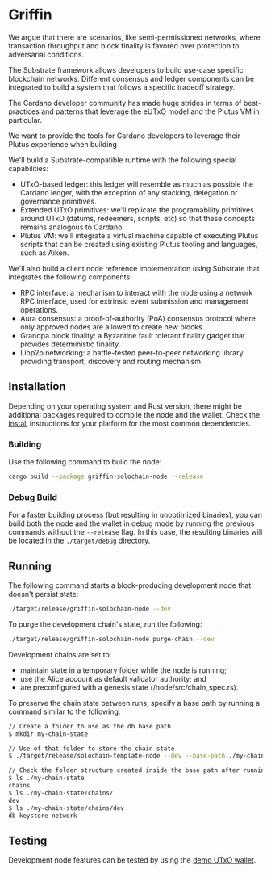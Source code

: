 # Griffin

We argue that there are scenarios, like semi-permissioned networks, where transaction throughput and block finality is favored over protection to adversarial conditions.

The Substrate framework allows developers to build use-case specific blockchain networks. Different consensus and ledger components can be integrated to build a system that follows a specific tradeoff strategy.

The Cardano developer community has made huge strides in terms of best-practices and patterns that leverage the eUTxO model and the Plutus VM in particular.

We want to provide the tools for Cardano developers to leverage their Plutus experience when building

We'll build a Substrate-compatible runtime with the following special capabilities:

- UTxO-based ledger: this ledger will resemble as much as possible the Cardano ledger, with the exception of any stacking, delegation or governance primitives.
- Extended UTxO primitives: we'll replicate the programability primitives around UTxO (datums, redeemers, scripts, etc) so that these concepts remains analogous to Cardano.
- Plutus VM: we'll integrate a virtual machine capable of executing Plutus scripts that can be created using existing Plutus tooling and languages, such as Aiken.

We'll also build a client node reference implementation using Substrate that integrates the following components:

- RPC interface: a mechanism to interact with the node using a network RPC interface, used for extrinsic event submission and management operations.
- Aura consensus: a proof-of-authority (PoA) consensus protocol where only approved nodes are allowed to create new blocks.
- Grandpa block finality: a Byzantine fault tolerant finality gadget that provides deterministic finality.
- Libp2p networking: a battle-tested peer-to-peer networking library providing transport, discovery and routing mechanism.


## Installation

Depending on your operating system and Rust version, there might be additional packages required to compile the node and the wallet. Check the [install](https://docs.substrate.io/install/) instructions for your platform for the most common dependencies.

### Building

Use the following command to build the node:

```bash
cargo build --package griffin-solochain-node --release
```

### Debug Build

For a faster building process (but resulting in unoptimized binaries), you can build both the node and the wallet in debug mode by running the previous commands without the `--release` flag. In this case, the resulting binaries will be located in the `./target/debug` directory.

## Running

The following command starts a block-producing development node that doesn't persist state:

```bash
./target/release/griffin-solochain-node --dev
```

To purge the development chain's state, run the following:

```bash
./target/release/griffin-solochain-node purge-chain --dev
```

Development chains are set to 

- maintain state in a temporary folder while the node is running;
- use the Alice account as default validator authority; and
- are preconfigured with a genesis state (/node/src/chain_spec.rs).


To preserve the chain state between runs, specify a base path by running a command similar to the following:

```bash
// Create a folder to use as the db base path
$ mkdir my-chain-state

// Use of that folder to store the chain state
$ ./target/release/solochain-template-node --dev --base-path ./my-chain-state/

// Check the folder structure created inside the base path after running the chain
$ ls ./my-chain-state
chains
$ ls ./my-chain-state/chains/
dev
$ ls ./my-chain-state/chains/dev
db keystore network
```

## Testing

Development node features can be tested by using the [demo UTxO wallet](https://github.com/txpipe/griffin/tree/main/wallet#demo-utxo-wallet).
